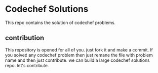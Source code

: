 # Codechef Solutions
This repo contains the solution of codechef problems.

## contribution
This repository is opened for all of you. just fork it and make a commit. If you solved any codechef problem then just remane the file with problem name and then just contribute. we can build a large codechef solutions repo. let's contribute.
